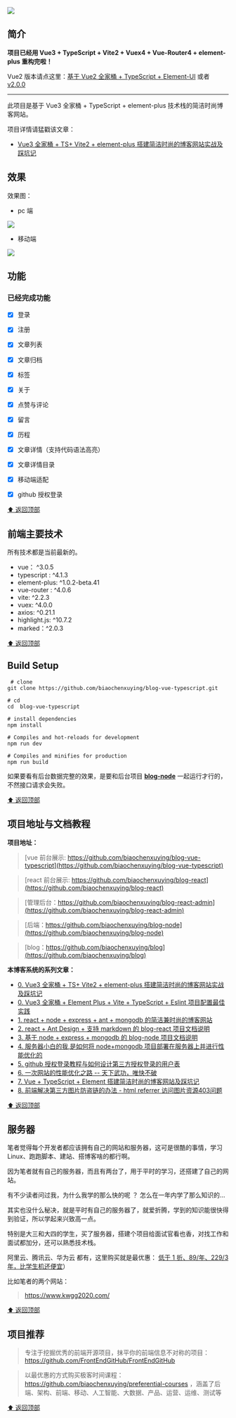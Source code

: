![](https://upload-images.jianshu.io/upload_images/12890819-527034962df50506.png?imageMogr2/auto-orient/strip%7CimageView2/2/w/1240)


## 简介

**项目已经用 Vue3 + TypeScript + Vite2 + Vuex4 + Vue-Router4 + element-plus 重构完啦！**

Vue2 版本请点这里：[基于 Vue2 全家桶 + TypeScript + Element-UI](https://github.com/biaochenxuying/blog-vue-typescript/tree/vue2) 或者 [v2.0.0](https://github.com/biaochenxuying/blog-vue-typescript/releases/tag/v2.0.0)

---

此项目是基于 Vue3 全家桶 + TypeScript + element-plus 技术栈的简洁时尚博客网站。

项目详情请猛戳该文章：

- [Vue3 全家桶 + TS+ Vite2 + element-plus 搭建简洁时尚的博客网站实战及踩坑记](https://juejin.cn/post/6924687052005081095)


## 效果

效果图：

- pc 端

![](https://upload-images.jianshu.io/upload_images/12890819-9f5f1b384a27c6ff.gif?imageMogr2/auto-orient/strip)


- 移动端

![](https://upload-images.jianshu.io/upload_images/12890819-5370ed6dfbe61051.gif?imageMogr2/auto-orient/strip)


<!-- 完整效果请看：[https://biaochenxuying.cn](https://biaochenxuying.cn) -->


## 功能

### 已经完成功能

- [x] 登录  
- [x] 注册  
- [x] 文章列表
- [x] 文章归档
- [x] 标签  
- [x] 关于  
- [x] 点赞与评论
- [x] 留言
- [x] 历程
- [x] 文章详情（支持代码语法高亮）
- [x] 文章详情目录
- [x] 移动端适配
- [x] github 授权登录


[⬆️ 返回顶部](##简介)

## 前端主要技术 

所有技术都是当前最新的。

- vue： ^3.0.5
- typescript : ^4.1.3
- element-plus: ^1.0.2-beta.41
- vue-router : ^4.0.6
- vite: ^2.2.3
- vuex: ^4.0.0
- axios: ^0.21.1
- highlight.js: ^10.7.2
- marked：^2.0.3


[⬆️ 返回顶部](##简介)

## Build Setup 

``` 
 # clone
git clone https://github.com/biaochenxuying/blog-vue-typescript.git
```

```
# cd
cd  blog-vue-typescript
```

```
# install dependencies
npm install
```

```
# Compiles and hot-reloads for development
npm run dev
```

```
# Compiles and minifies for production
npm run build
```


如果要看有后台数据完整的效果，是要和后台项目  **[blog-node](https://github.com/biaochenxuying/blog-node)** 一起运行才行的，不然接口请求会失败。

<!-- 虽然引入了 mock 了，但是还没有时间做模拟数据，想看具体效果，请稳步到我的网站上查看 [https://biaochenxuying.cn](https://biaochenxuying.cn) -->


[⬆️ 返回顶部](##简介)


## 项目地址与文档教程

**项目地址：**

> [vue 前台展示: https://github.com/biaochenxuying/blog-vue-typescript](https://github.com/biaochenxuying/blog-vue-typescript)

> [react 前台展示: https://github.com/biaochenxuying/blog-react](https://github.com/biaochenxuying/blog-react)

> [管理后台：https://github.com/biaochenxuying/blog-react-admin](https://github.com/biaochenxuying/blog-react-admin)

> [后端：https://github.com/biaochenxuying/blog-node](https://github.com/biaochenxuying/blog-node)

> [blog：https://github.com/biaochenxuying/blog](https://github.com/biaochenxuying/blog)

**本博客系统的系列文章：**

- [0. Vue3 全家桶 + TS+ Vite2 + element-plus 搭建简洁时尚的博客网站实战及踩坑记](https://juejin.cn/post/6959174069577220110)
- [0. Vue3 全家桶 + Element Plus + Vite + TypeScript + Eslint 项目配置最佳实践](https://juejin.cn/post/6924687052005081095)
- [1. react + node + express + ant + mongodb 的简洁兼时尚的博客网站](https://juejin.cn/post/6844903718345768973)
- [2. react + Ant Design + 支持 markdown 的 blog-react 项目文档说明](https://juejin.cn/post/6844903719260127239)
- [3. 基于 node + express + mongodb 的 blog-node 项目文档说明](https://juejin.cn/post/6844903721680240653)
- [4. 服务器小白的我,是如何将 node+mongodb 项目部署在服务器上并进行性能优化的](https://juejin.cn/post/6844903721827041293)
- [5. github 授权登录教程与如何设计第三方授权登录的用户表](https://juejin.cn/post/6844903789091094542)
- [6. 一次网站的性能优化之路 -- 天下武功，唯快不破](https://juejin.cn/post/6844903798692020237)
- [7. Vue + TypeScript + Element 搭建简洁时尚的博客网站及踩坑记](https://juejin.cn/post/6844903810457042957)
- [8. 前端解决第三方图片防盗链的办法 - html referrer 访问图片资源403问题](https://juejin.cn/post/6844903869755949069)


[⬆️ 返回顶部](##简介)


## 服务器

笔者觉得每个开发者都应该拥有自己的网站和服务器，这可是很酷的事情，学习 Linux、跑跑脚本、建站、搭博客啥的都行啊。

因为笔者就有自己的服务器，而且有两台了，用于平时的学习，还搭建了自己的网站。

有不少读者问过我，为什么我学的那么快的呢 ？ 怎么在一年内学了那么知识的...

其实也没什么秘决，就是平时有自己的服务器了，就爱折腾，学到的知识能很快得到验证，所以学起来兴致高一点。

特别是大三和大四的学生，买了服务器，搭建个项目给面试官看也香，对找工作和面试都加分，还可以熟悉技术栈。

阿里云、腾讯云、华为云 都有，这里购买就是最优惠： [低于 1 折、89/年、229/3年，比学生机还便宜](https://github.com/biaochenxuying/biaochenxuying/issues/1)）

比如笔者的两个网站：

<!-- > https://biaochenxuying.cn/ -->

> https://www.kwgg2020.com/


[⬆️ 返回顶部](##简介)


## 项目推荐


> 专注于挖掘优秀的前端开源项目，抹平你的前端信息不对称的项目：https://github.com/FrontEndGitHub/FrontEndGitHub

> 以最优惠的方式购买极客时间课程：https://github.com/biaochenxuying/preferential-courses ，涵盖了后端、架构、前端、移动、人工智能、大数据、产品、运营、运维、测试等


[⬆️ 返回顶部](##简介)

<!-- 
## 撩我

如果你觉得该项目不错，或者对你有所帮助，点个 Star，就是对我最大的鼓励，我会更有动力维护好该项目。


| 微信 | 公众号 |
| :------: |  :------: |
| ID：**CB834301747** <div align="center" style="margin-top: 10px;"> ![CB834301747](https://upload-images.jianshu.io/upload_images/12890819-d4d4cae18ddb84c5.png?imageMogr2/auto-orient/strip%7CimageView2/2/w/360) </div> | ID：**QuanZhanXiuLian** <div align="center" style="margin-top: 10px;"> ![](https://upload-images.jianshu.io/upload_images/12890819-50b85ba33dd7ba90.png?imageMogr2/auto-orient/strip%7CimageView2/2/w/1240) </div> |


> 欢迎关注微信公众号 “**[全栈修炼](https://upload-images.jianshu.io/upload_images/12890819-9a13b43f4feb8f84.png?imageMogr2/auto-orient/strip%7CimageView2/2/w/1240)**”，回复 **电子书** 就送你 **1000+** 本精华编程电子书；回复 **1024** 送你一套完整的 **前端** 视频教程。


![](https://upload-images.jianshu.io/upload_images/12890819-860e00b3a4b6c418.png?imageMogr2/auto-orient/strip%7CimageView2/2/w/1240)

有需要的就来拿吧，**绝对免费，无套路获取**。


[⬆️ 返回顶部](##简介) -->